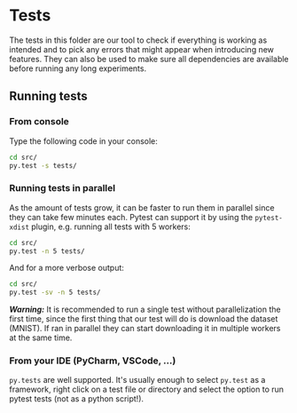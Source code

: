 # Tests
The tests in this folder are our tool to check if everything is working as intended and to pick any errors that might
appear when introducing new features. They can also be used to make sure all dependencies are available before running
any long experiments.

## Running tests

### From console
Type the following code in your console:
```bash
cd src/
py.test -s tests/
```

### Running tests in parallel
As the amount of tests grow, it can be faster to run them in parallel since they can take few minutes each.
Pytest can support it by using the `pytest-xdist` plugin, e.g. running all tests with 5 workers:
```bash 
cd src/
py.test -n 5 tests/
```
And for a more verbose output:
```bash 
cd src/
py.test -sv -n 5 tests/
```
**_Warning:_** It is recommended to run a single test without parallelization the first time, since the first thing that
our test will do is download the dataset (MNIST). If ran in parallel they can start downloading it in multiple workers
at the same time.

### From your IDE (PyCharm, VSCode, ...)
`py.tests` are well supported. It's usually enough to select `py.test` as a framework, right click on a test file or
directory and select the option to run pytest tests (not as a python script!).
